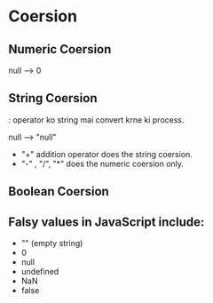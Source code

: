 # Coersion

## Numeric Coersion

null --> 0

## String Coersion
 : operator ko string mai convert krne ki process.

null --> "null"

- "+" addition operator does the string coersion.
- "-" , "/", "*" does the numeric coersion only.


## Boolean Coersion


## Falsy values in JavaScript include:

- "" (empty string)
- 0
- null
- undefined
- NaN
- false




